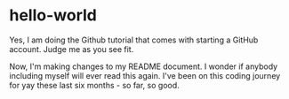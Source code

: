 # hello-world
Yes, I am doing the Github tutorial that comes with starting a GitHub account. Judge me as you see fit. 

Now, I'm making changes to my README document. I wonder if anybody including myself will ever read this again. I've been on this coding journey for yay these last six months - so far, so good. 
